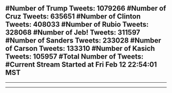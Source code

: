 #Number of Trump Tweets: 1079266
#Number of Cruz Tweets: 635651
#Number of Clinton Tweets: 408033
#Number of Rubio Tweets: 328068
#Number of Jeb! Tweets: 311597
#Number of Sanders Tweets: 233028
#Number of Carson Tweets: 133310
#Number of Kasich Tweets: 105957
#Total Number of Tweets:  
#Current Stream Started at Fri Feb 12 22:54:01 MST
---
---
---
